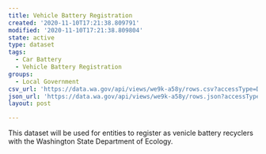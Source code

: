 ```yaml
---
title: Vehicle Battery Registration
created: '2020-11-10T17:21:38.809791'
modified: '2020-11-10T17:21:38.809804'
state: active
type: dataset
tags:
  - Car Battery
  - Vehicle Battery Registration
groups:
  - Local Government
csv_url: 'https://data.wa.gov/api/views/we9k-a58y/rows.csv?accessType=DOWNLOAD'
json_url: 'https://data.wa.gov/api/views/we9k-a58y/rows.json?accessType=DOWNLOAD'
layout: post

---
```

This dataset will be used for entities to register as venicle battery recyclers with the Washington State Department of Ecology.

